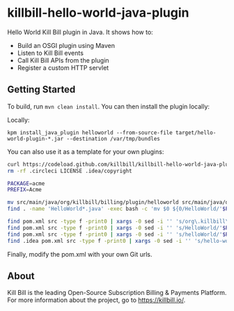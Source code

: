 # killbill-hello-world-java-plugin

Hello World Kill Bill plugin in Java. It shows how to:

* Build an OSGI plugin using Maven
* Listen to Kill Bill events
* Call Kill Bill APIs from the plugin
* Register a custom HTTP servlet

## Getting Started

To build, run `mvn clean install`. You can then install the plugin locally:

Locally:

```
kpm install_java_plugin helloworld --from-source-file target/hello-world-plugin-*.jar --destination /var/tmp/bundles
```

You can also use it as a template for your own plugins:

```bash
curl https://codeload.github.com/killbill/killbill-hello-world-java-plugin/tar.gz/master | tar zxvf - --strip-components=1
rm -rf .circleci LICENSE .idea/copyright

PACKAGE=acme
PREFIX=Acme

mv src/main/java/org/killbill/billing/plugin/helloworld src/main/java/org/killbill/billing/plugin/$PACKAGE
find . -name 'HelloWorld*.java' -exec bash -c 'mv $0 ${0/HelloWorld/'$PREFIX'}' {} \;

find pom.xml src -type f -print0 | xargs -0 sed -i '' 's/org\.killbill\.billing\.plugin\.helloworld/org\.killbill\.billing\.plugin\.'$PACKAGE'/g'
find pom.xml src -type f -print0 | xargs -0 sed -i '' 's/HelloWorld/'$PREFIX'/g'
find pom.xml src -type f -print0 | xargs -0 sed -i '' 's/helloWorld/'$PACKAGE'/g'
find .idea pom.xml src -type f -print0 | xargs -0 sed -i '' 's/hello-world-/'$PACKAGE'-/g'
```

Finally, modify the pom.xml with your own Git urls.

## About

Kill Bill is the leading Open-Source Subscription Billing & Payments Platform. For more information about the project, go to https://killbill.io/.
